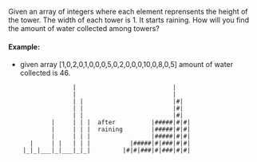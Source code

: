 Given an array of integers where each element reprensents the height of the tower. The width of each tower is 1. It starts raining. How will you find the amount of water collected among towers?

#### Example:

* given array [1,0,2,0,1,0,0,0,5,0,2,0,0,0,10,0,8,0,5] amount of water collected is 46.
```
	              |            	              |
	              |            	              |
	              | |          	              |#|
	              | |          	              |#|
	              | |          	              |#|
	        |     | | |  after 	        |#####|#|#|
	        |     | | |  raining        |#####|#|#|
	        |     | | |        	        |#####|#|#|
	  |     | |   | | |        	  |#####|#|###|#|#|
	|_|_|___|_|___|_|_|        	|#|#|###|#|###|#|#|
```
